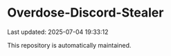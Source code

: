 # Overdose-Discord-Stealer

Last updated: 2025-07-04 19:33:12

This repository is automatically maintained.
